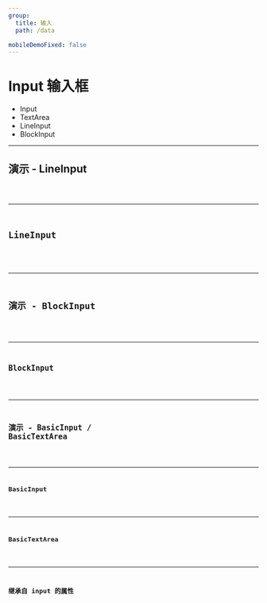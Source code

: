 ```yaml
---
group:
  title: 输入
  path: /data

mobileDemoFixed: false
---
```


# Input 输入框

- Input <ImportCost name="Input" />
- TextArea <ImportCost name="TextArea" />
- LineInput <ImportCost name="LineInput" />
- BlockInput <ImportCost name="BlockInput" />

---

## 演示 - LineInput

<code src="./demos/LineInputDemo.tsx" />

---

## LineInput

<API identifier="LineInput" hideTitle src="../LineInput/type.tsx" exports='["default"]'></API>

---

## 演示 - BlockInput

<code src="./demos/BlockInputDemo.tsx" />

---

## BlockInput

<API identifier="BlockInput" hideTitle src="../BlockInput/type.tsx" exports='["default"]'></API>

---

## 演示 - BasicInput / BasicTextArea

<code src="./demos/basic.tsx" />

---

## BasicInput

<API identifier="BasicInput" hideTitle src="../BasicInput/type.tsx" exports='["default"]'></API>

---

## BasicTextArea

<API identifier="BasicTextArea" hideTitle src="../BasicTextArea/type.tsx" exports='["default"]'></API>

---

## 继承自 input 的属性

<API identifier="DOC_PureExtendFromJSXInput" hideTitle src="../BasicInput/type.tsx" exports='["DOC_PureExtendFromJSXInput"]'></API>
